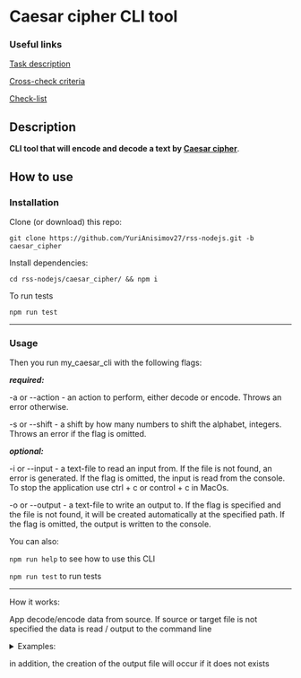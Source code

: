 # Caesar cipher CLI tool

### Useful links

[Task description](https://github.com/rolling-scopes-school/basic-nodejs-2021Q2/blob/master/descriptions/caesar-cipher-cli-tool.md)

[Cross-check criteria](https://github.com/rolling-scopes-school/basic-nodejs-2021Q2/blob/master/cross-check/caesar-cipher-cli-tool.md)

[Check-list](https://competent-hamilton-095abb.netlify.app/)

## Description

**CLI tool that will encode and decode a text by [Caesar cipher](https://en.wikipedia.org/wiki/Caesar_cipher)**.

## How to use

### Installation

Clone (or download) this repo:

`git clone https://github.com/YuriAnisimov27/rss-nodejs.git -b caesar_cipher `

Install dependencies:

`cd rss-nodejs/caesar_cipher/ && npm i`

To run tests

`npm run test`

<hr/>

### Usage

Then you run my_caesar_cli with the following flags:

***required:***

-a or --action - an action to perform, either decode or encode. Throws an error otherwise.

-s or --shift - a shift by how many numbers to shift the alphabet, integers. Throws an error if the flag is omitted.

***optional:***

-i or --input - a text-file to read an input from. If the file is not found, an error is generated. If the flag is omitted, the input is read from the console. To stop the application use ctrl + c or control + c in MacOs. 

-o or --output - a text-file to write an output to. If the flag is specified and the file is not found, it will be created automatically at the specified path.  If the flag is omitted, the output is written to the console.


You can also:

`npm run help` to see how to use this CLI

`npm run test` to run tests

<hr/>

How it works:


App decode/encode data from source. If source or target file is not specified the data is read / output to the command line

<details>
		  <summary>Examples:</summary>
		  <p>

```
node my_caesar_cli --help
```

```
node my_caesar_cli -a encode -s 7 -i "./input.txt" -o "./output.txt"
```

```
node my_caesar_cli --action encode --shift 7 --input plain.txt --output encoded.txt
```

```
node my_caesar_cli --action decode --shift 7 --input encoded.txt --output plain.txt
```

```
node my_caesar_cli --action encode --shift -1 --input plain.txt --output encoded.txt
```

</p>
		</details>

in addition, the creation of the output file will occur if it does not exists
